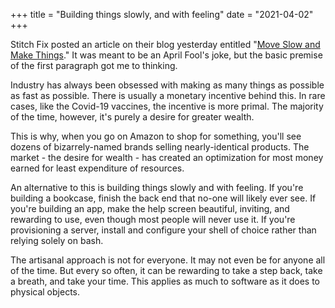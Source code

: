 +++
title = "Building things slowly, and with feeling"
date = "2021-04-02"
+++

Stitch Fix posted an article on their blog yesterday entitled "[Move Slow and Make Things](https://multithreaded.stitchfix.com/blog/2021/04/01/move-slow-make-things/)." It was meant to be an April Fool's joke, but the basic premise of the first paragraph got me to thinking.

Industry has always been obsessed with making as many things as possible as fast as possible. There is usually a monetary incentive behind this. In rare cases, like the Covid-19 vaccines, the incentive is more primal. The majority of the time, however, it's purely a desire for greater wealth.

This is why, when you go on Amazon to shop for something, you'll see dozens of bizarrely-named brands selling nearly-identical products. The market - the desire for wealth - has created an optimization for most money earned for least expenditure of resources.

An alternative to this is building things slowly and with feeling. If you're building a bookcase, finish the back end that no-one will likely ever see. If you're building an app, make the help screen beautiful, inviting, and rewarding to use, even though most people will never use it. If you're provisioning a server, install and configure your shell of choice rather than relying solely on bash.

The artisanal approach is not for everyone. It may not even be for anyone all of the time. But every so often, it can be rewarding to take a step back, take a breath, and take your time. This applies as much to software as it does to physical objects.
